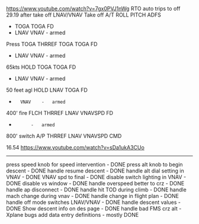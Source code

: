 https://www.youtube.com/watch?v=7gx0PVJ1nWg
RTO auto trips to off 29.19 after take off
LNAV/VNAV Take off 
A/T	ROLL	PITCH	ADFS
-	TOGA	TOGA	FD
-	LNAV	VNAV	-	armed

Press TOGA
THRREF	TOGA	TOGA	FD
-	LNAV	VNAV	-	armed

65kts
HOLD	TOGA	TOGA	FD
-	LNAV	VNAV	-	armed

50 feet agl
HOLD	LNAV	TOGA	FD
-		VNAV	-	armed

400' fire FLCH
THRREF	LNAV	VNAVSPD	FD
-			-	armed

800' switch A/P
THRREF	LNAV	VNAVSPD	CMD

16.54 https://www.youtube.com/watch?v=sDa1ukA3CUo

____
press speed knob for speed intervention - DONE
press alt knob to begin descent - DONE
handle resume descent - DONE
handle alt dial setting in VNAV - DONE
VNAV spd to final - DONE
disable switch lighting in VNAV - DONE 
disable vs window - DONE
handle overspeed better to crz - DONE
handle ap disconnect - DONE 
handle hit TOD during climb - DONE
handle mach change during vnav - DONE
handle change in flight plan - DONE
handle off mode switches LNAV/VNAV - DONE
handle descent values - DONE
Show descent info on des page - DONE
handle bad FMS crz alt - Xplane bugs
add data entry definitions - mostly DONE

